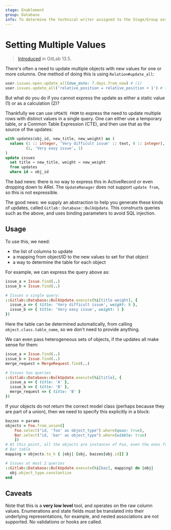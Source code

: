 ```yaml
---
stage: Enablement
group: Database
info: To determine the technical writer assigned to the Stage/Group associated with this page, see https://about.gitlab.com/handbook/engineering/ux/technical-writing/#designated-technical-writers
---
```


# Setting Multiple Values

> [Introduced](https://gitlab.com/gitlab-org/gitlab/-/issues/32921) in GitLab 13.5.

There's often a need to update multiple objects with new values for one
or more columns. One method of doing this is using `Relation#update_all`:

```ruby
user.issues.open.update_all(due_date: 7.days.from_now) # (1)
user.issues.update_all('relative_position = relative_position + 1') # (2)
```

But what do you do if you cannot express the update as either a static value (1)
or as a calculation (2)?

Thankfully we can use `UPDATE FROM` to express the need to update multiple rows
with distinct values in a single query. One can either use a temporary table, or
a Common Table Expression (CTE), and then use that as the source of the updates:

```sql
with updates(obj_id, new_title, new_weight) as (
  values (1 :: integer, 'Very difficult issue' :: text, 8 :: integer),
         (2, 'Very easy issue', 1)
)
update issues
  set title = new_title, weight = new_weight
  from updates
  where id = obj_id
```

The bad news: there is no way to express this in ActiveRecord or even dropping
down to ARel. The `UpdateManager` does not support `update from`, so this
is not expressible.

The good news: we supply an abstraction to help you generate these kinds of
updates, called `Gitlab::Database::BulkUpdate`. This constructs queries such as the
above, and uses binding parameters to avoid SQL injection.

## Usage

To use this, we need:

- the list of columns to update
- a mapping from object/ID to the new values to set for that object
- a way to determine the table for each object

For example, we can express the query above as:

```ruby
issue_a = Issue.find(..)
issue_b = Issue.find(..)

# Issues a single query:
::Gitlab::Database::BulkUpdate.execute(%i[title weight], {
  issue_a => { title: 'Very difficult issue', weight: 8 },
  issue_b => { title: 'Very easy issue', weight: 1 }
})
```

Here the table can be determined automatically, from calling
`object.class.table_name`, so we don't need to provide anything.

We can even pass heterogeneous sets of objects, if the updates all make sense
for them:

```ruby
issue_a = Issue.find(..)
issue_b = Issue.find(..)
merge_request = MergeRequest.find(..)

# Issues two queries
::Gitlab::Database::BulkUpdate.execute(%i[title], {
  issue_a => { title: 'A' },
  issue_b => { title: 'B' },
  merge_request => { title: 'B' }
})
```

If your objects do not return the correct model class (perhaps because they are
part of a union), then we need to specify this explicitly in a block:

```ruby
bazzes = params
objects = Foo.from_union([
    Foo.select("id, 'foo' as object_type").where(quux: true),
    Bar.select("id, 'bar' as object_type").where(wibble: true)
    ])
# At this point, all the objects are instances of Foo, even the ones from the
# Bar table
mapping = objects.to_h { |obj| [obj, bazzes[obj.id]] }

# Issues at most 2 queries
::Gitlab::Database::BulkUpdate.execute(%i[baz], mapping) do |obj|
  obj.object_type.constantize
end
```

## Caveats

Note that this is a **very low level** tool, and operates on the raw column
values. Enumerations and state fields must be translated into their underlying
representations, for example, and nested associations are not supported. No
validations or hooks are called.
